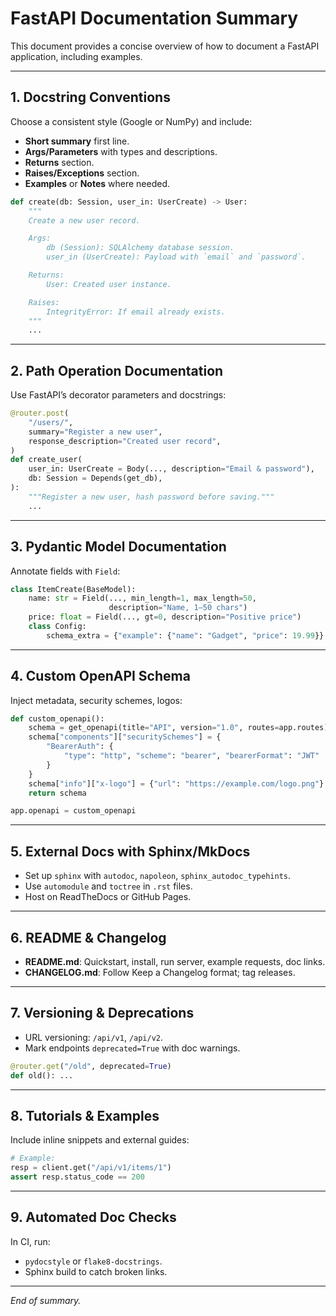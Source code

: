 # FastAPI Documentation Summary

This document provides a concise overview of how to document a FastAPI application, including examples.

---

## 1. Docstring Conventions

Choose a consistent style (Google or NumPy) and include:
- **Short summary** first line.
- **Args/Parameters** with types and descriptions.
- **Returns** section.
- **Raises/Exceptions** section.
- **Examples** or **Notes** where needed.

```python
def create(db: Session, user_in: UserCreate) -> User:
    """
    Create a new user record.

    Args:
        db (Session): SQLAlchemy database session.
        user_in (UserCreate): Payload with `email` and `password`.

    Returns:
        User: Created user instance.

    Raises:
        IntegrityError: If email already exists.
    """
    ...
```

---

## 2. Path Operation Documentation

Use FastAPI’s decorator parameters and docstrings:

```python
@router.post(
    "/users/",
    summary="Register a new user",
    response_description="Created user record",
)
def create_user(
    user_in: UserCreate = Body(..., description="Email & password"),
    db: Session = Depends(get_db),
):
    """Register a new user, hash password before saving."""
    ...
```

---

## 3. Pydantic Model Documentation

Annotate fields with `Field`:

```python
class ItemCreate(BaseModel):
    name: str = Field(..., min_length=1, max_length=50,
                      description="Name, 1–50 chars")
    price: float = Field(..., gt=0, description="Positive price")
    class Config:
        schema_extra = {"example": {"name": "Gadget", "price": 19.99}}
```

---

## 4. Custom OpenAPI Schema

Inject metadata, security schemes, logos:

```python
def custom_openapi():
    schema = get_openapi(title="API", version="1.0", routes=app.routes)
    schema["components"]["securitySchemes"] = {
        "BearerAuth": {
            "type": "http", "scheme": "bearer", "bearerFormat": "JWT"
        }
    }
    schema["info"]["x-logo"] = {"url": "https://example.com/logo.png"}
    return schema

app.openapi = custom_openapi
```

---

## 5. External Docs with Sphinx/MkDocs

- Set up `sphinx` with `autodoc`, `napoleon`, `sphinx_autodoc_typehints`.
- Use `automodule` and `toctree` in `.rst` files.
- Host on ReadTheDocs or GitHub Pages.

---

## 6. README & Changelog

- **README.md**: Quickstart, install, run server, example requests, doc links.
- **CHANGELOG.md**: Follow Keep a Changelog format; tag releases.

---

## 7. Versioning & Deprecations

- URL versioning: `/api/v1`, `/api/v2`.
- Mark endpoints `deprecated=True` with doc warnings.

```python
@router.get("/old", deprecated=True)
def old(): ...
```

---

## 8. Tutorials & Examples

Include inline snippets and external guides:

```python
# Example:
resp = client.get("/api/v1/items/1")
assert resp.status_code == 200
```

---

## 9. Automated Doc Checks

In CI, run:
- `pydocstyle` or `flake8-docstrings`.
- Sphinx build to catch broken links.

---

*End of summary.*
